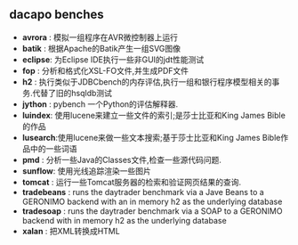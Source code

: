 dacapo benches
--------------

* **avrora** : 模拟一组程序在AVR微控制器上运行
* **batik**  : 根据Apache的Batik产生一组SVG图像
* **eclipse**: 为Eclipse IDE执行一些非GUI的jdt性能测试
* **fop**    : 分析和格式化XSL-FO文件,并生成PDF文件
* **h2**     : 执行类似于JDBCbench的内存评估,执行一组和银行程序模型相关的事务.代替了旧的hsqldb测试
* **jython** : pybench 一个Python的评估解释器.
* **luindex**: 使用lucene来建立一些文件的索引;是莎士比亚和King James Bible的作品
* **lusearch**:使用lucene来做一些文本搜索;基于莎士比亚和King James Bible作品中的一些词语
* **pmd**    : 分析一些Java的Classes文件,检查一些源代码问题.
* **sunflow**: 使用光线追踪渲染一些图片
* **tomcat** : 运行一些Tomcat服务器的检索和验证网页结果的查询.
* **tradebeans** : runs the daytrader benchmark via a Jave Beans to a GERONIMO backend with an in memory h2 as the underlying database
* **tradesoap** : runs the daytrader benchmark via a SOAP to a GERONIMO backend with in memory h2 as the underlying database
* **xalan** : 把XML转换成HTML
